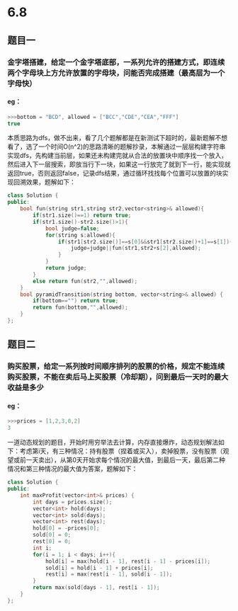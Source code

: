 # 6.8
## 题目一
### 金字塔搭建，给定一个金字塔底部，一系列允许的搭建方式，即连续两个字母块上方允许放置的字母块，问能否完成搭建（最高层为一个字母快）
#### eg：
```c++
>>>bottom = "BCD", allowed = ["BCC","CDE","CEA","FFF"]
true
```
本质思路为dfs，做不出来，看了几个题解都是在新测试下超时的，最新题解不想看了，选了一个时间O(n^2)的思路清晰的题解抄录，本解通过一层层构建字符串实现dfs，先构建当前层，如果还未构建完就从合法的放置块中顺序找一个放入，然后进入下一层搜索，即放当行下一块，如果这一行放完了就到下一行，能实现就返回true，否则返回false，记录dfs结果，通过循环找找每个位置可以放置的块实现回溯效果，题解如下：
```c++
class Solution {
public:
    bool fun(string str1,string str2,vector<string>& allowed){
        if(str1.size()==1) return true;
        if(str1.size()-str2.size()>1){
            bool judge=false;
            for(string s:allowed){
                if(str1[str2.size()]==s[0]&&str1[str2.size()+1]==s[1]){
                    judge=judge||fun(str1,str2+s[2],allowed);
                }
            }
            return judge;
        }
        else return fun(str2,"",allowed);
    }
    bool pyramidTransition(string bottom, vector<string>& allowed) {
        if(bottom=="") return true;
        return fun(bottom,"",allowed);
    }
};
```
## 题目二
### 购买股票，给定一系列按时间顺序排列的股票的价格，规定不能连续购买股票，不能在卖后马上买股票（冷却期），问到最后一天时的最大收益是多少
#### eg：
```c++
>>>prices = [1,2,3,0,2]
3
```
一道动态规划的题目，开始时用穷举法去计算，内存直接爆炸，动态规划解法如下：考虑第i天，有三种情况：持有股票（捏着或买入），卖掉股票，没有股票（观望或前一天卖出），从第0天开始求每个情况的最大值，到最后一天，最后第二种情况和第三种情况的最大值为答案，题解如下：
```c++
class Solution {
public:
    int maxProfit(vector<int>& prices) {
        int days = prices.size();
        vector<int> hold(days);
        vector<int> sold(days);
        vector<int> rest(days);
        hold[0] = -prices[0];
        sold[0] = 0;
        rest[0] = 0;
        int i;
        for(i = 1; i < days; i++){
            hold[i] = max(hold[i - 1], rest[i - 1] - prices[i]);
            sold[i] = hold[i - 1] + prices[i];
            rest[i] = max(rest[i - 1], sold[i - 1]);
        }
        return max(sold[days - 1], rest[i - 1]);
    }
};
```


<!--stackedit_data:
eyJoaXN0b3J5IjpbLTE3MDIzNTE2MzBdfQ==
-->